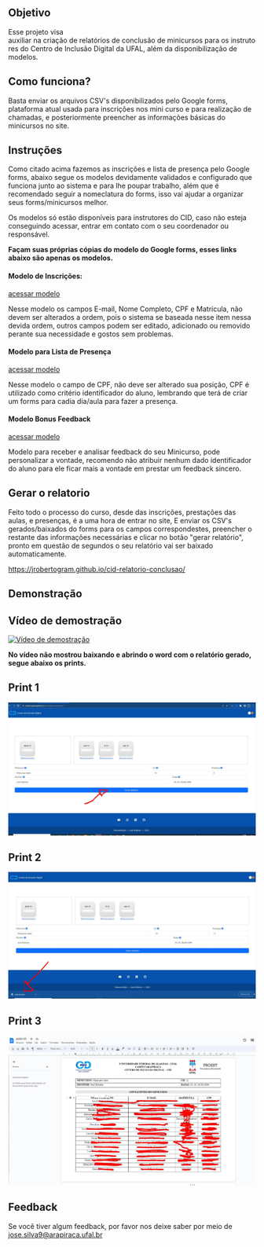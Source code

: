 

## Objetivo

Esse projeto visa auxiliar na criação de relatórios de conclusão de minicursos para os instrutores do Centro de Inclusão Digital da UFAL, além da disponibilização de modelos.
## Como funciona?

Basta enviar os arquivos CSV's disponibilizados pelo Google forms, plataforma atual usada para inscrições nos mini curso e para realização de chamadas, e posteriormente preencher as informações básicas do minicursos no site.
## Instruções

Como citado acima fazemos as inscrições e lista de presença pelo Google forms, abaixo segue os modelos devidamente validados e configurado que funciona junto ao sistema e para lhe poupar trabalho, além que é recomendado seguir a nomeclatura do forms, isso vai ajudar a organizar seus forms/minicursos melhor.

Os modelos só estão disponíveis para instrutores do CID, caso não esteja conseguindo acessar, entrar em contato com o seu coordenador ou responsável.

**Façam suas próprias cópias do modelo do Google forms, esses links abaixo são apenas os modelos.**
#### Modelo de Inscrições:

[acessar modelo](https://docs.google.com/forms/d/1KogF0BrXxWpYvh-gZ5GJim_xTNLrUjGbLlKxPskzFgU/edit?usp=sharing)

Nesse modelo os campos E-mail, Nome Completo, CPF e Matrícula, não devem ser alterados a ordem, pois o sistema se baseada nesse item nessa devida ordem, outros campos podem ser editado, adicionado ou removido perante sua necessidade e gostos sem problemas.
#### Modelo para Lista de Presença

[acessar modelo](https://docs.google.com/forms/d/1OwjkCqiENMmAByqLpOY_VO2wn-nEnGBjljk0i3P26uE/edit?usp=sharing)

Nesse modelo o campo de CPF, não deve ser alterado sua posição, CPF é utilizado como critério identificador do aluno, lembrando que terá de criar um forms para cadia dia/aula para fazer a presença.

#### Modelo Bonus Feedback

[acessar modelo](https://docs.google.com/forms/d/1Rzou7FX55iU5f-1RR6LsuJG3MfPccQ2qupYFn9XLxMc/edit?usp=sharing)

Modelo para receber e analisar feedback do seu Minicurso, pode personalizar a vontade, recomendo não atribuir nenhum dado identificador do aluno para ele ficar mais a vontade em prestar um feedback sincero.
## Gerar o relatorio

Feito todo o processo do curso, desde das inscrições, prestações das aulas, e presenças, é a uma hora de entrar no site, E enviar os CSV's gerados/baixados do forms para os campos correspondestes, preencher o restante das informações necessárias e clicar no botão "gerar relatório", pronto em questão de segundos o seu relatório vai ser baixado automaticamente.  

https://jrobertogram.github.io/cid-relatorio-conclusao/

## Demonstração

## Vídeo de demostração

[![Vídeo de demostração](https://img.youtube.com/vi/kz08aWPREx4/0.jpg)](https://youtu.be/kz08aWPREx4)

**No vídeo não mostrou baixando e abrindo o word com o relatório gerado, segue abaixo os prints.**

## Print 1
![Print 1](https://github.com/jrobertogram/cid-relatorio-conclusao/blob/sigle-version/recursos/print1.jpg?raw=true)

## Print 2
![Print 2](https://github.com/jrobertogram/cid-relatorio-conclusao/blob/sigle-version/recursos/print2.jpg?raw=true)

## Print 3
![Print 3](https://github.com/jrobertogram/cid-relatorio-conclusao/blob/sigle-version/recursos/print3.jpg?raw=true)

## Feedback

Se você tiver algum feedback, por favor nos deixe saber por meio de jose.silva9@arapiraca.ufal.br
